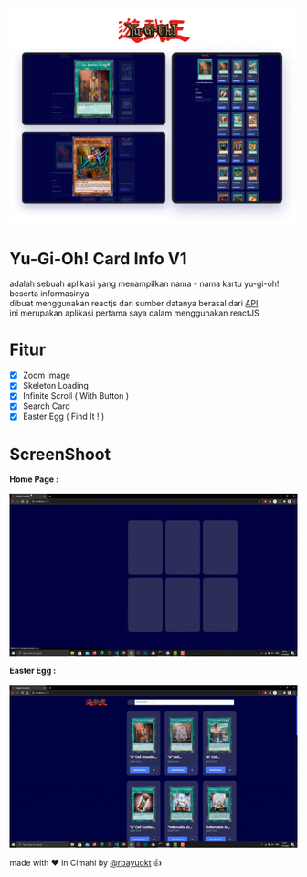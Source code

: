 <p align="center">
<img src="screenshoot/pg.png" width="600px" /><br>
</p>

# Yu-Gi-Oh! Card Info V1
adalah sebuah aplikasi yang menampilkan nama - nama kartu yu-gi-oh! beserta informasinya<br>
dibuat menggunakan reactjs dan sumber datanya berasal dari [API](https://db.ygoprodeck.com/)<br>
ini merupakan aplikasi pertama saya dalam menggunakan reactJS

# Fitur 
- [x] Zoom Image
- [x] Skeleton Loading
- [x] Infinite Scroll ( With Button )
- [x] Search Card
- [x] Easter Egg ( Find It ! )

# ScreenShoot

**Home Page :**<br><br>
<img src="screenshoot/1.gif" width="800px" /><br>

**Easter Egg :**<br><br>
<img src="screenshoot/2.gif" width="800px" /><br>

made with :heart: in Cimahi by [@rbayuokt](https://dribbble.com/rbayuokt_) :thumbsup:
